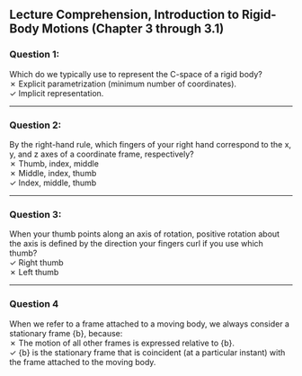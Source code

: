 ## Lecture Comprehension, Introduction to Rigid-Body Motions (Chapter 3 through 3.1)

### Question 1:
Which do we typically use to represent the C-space of a rigid body?<br>
&#10007; Explicit parametrization (minimum number of coordinates).<br>
&#10003; Implicit representation.<br>

--------------------------------------------------------------------------------------------------------------------------------------------------------
### Question 2:
By the right-hand rule, which fingers of your right hand correspond to the x, y, and z axes of a coordinate frame, respectively?<br>
&#10007; Thumb, index, middle<br>
&#10007; Middle, index, thumb<br>
&#10003; Index, middle, thumb<br>

--------------------------------------------------------------------------------------------------------------------------------------------------------
### Question 3:
When your thumb points along an axis of rotation, positive rotation about the axis is defined by the direction your fingers curl if you use which thumb?<br>
&#10003; Right thumb<br>
&#10007; Left thumb<br>

--------------------------------------------------------------------------------------------------------------------------------------------------------
### Question 4
When we refer to a frame attached to a moving body, we always consider a stationary frame {b}, because:<br>
&#10007; The motion of all other frames is expressed relative to {b}.<br>
&#10003; {b} is the stationary frame that is coincident (at a particular instant) with the frame attached to the moving body.<br>
